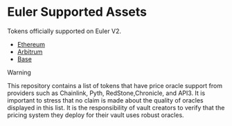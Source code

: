 # Euler Supported Assets

Tokens officially supported on Euler V2.

- [Ethereum](ethereum.csv)
- [Arbitrum](arbitrum.csv)
- [Base](base.csv)

> [!WARNING]  
> This repository contains a list of tokens that have price oracle support from providers such as Chainlink, Pyth, RedStone,Chronicle, and API3. It is important to stress that no claim is made about the quality of oracles displayed in this list. It is the responsibility of vault creators to verify that the pricing system they deploy for their vault uses robust oracles.
